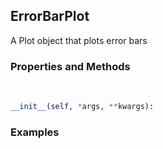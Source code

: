 ## <a id="McUtils.Plots.Plots.ErrorBarPlot">ErrorBarPlot</a>
A Plot object that plots error bars

### Properties and Methods
<a id="McUtils.Plots.Plots.ErrorBarPlot.__init__">&nbsp;</a>
```python
__init__(self, *args, **kwargs): 
```

### Examples
